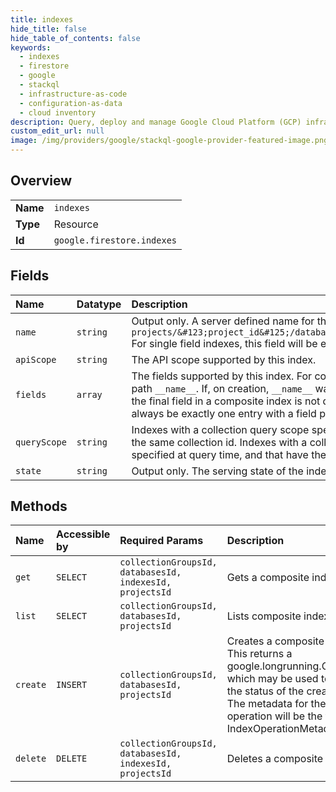 ```yaml
---
title: indexes
hide_title: false
hide_table_of_contents: false
keywords:
  - indexes
  - firestore
  - google    
  - stackql
  - infrastructure-as-code
  - configuration-as-data
  - cloud inventory
description: Query, deploy and manage Google Cloud Platform (GCP) infrastructure and resources using SQL
custom_edit_url: null
image: /img/providers/google/stackql-google-provider-featured-image.png
---
```

  
    

## Overview
<table><tbody>
<tr><td><b>Name</b></td><td><code>indexes</code></td></tr>
<tr><td><b>Type</b></td><td>Resource</td></tr>
<tr><td><b>Id</b></td><td><code>google.firestore.indexes</code></td></tr>
</tbody></table>

## Fields
| Name | Datatype | Description |
|:-----|:---------|:------------|
| `name` | `string` | Output only. A server defined name for this index. The form of this name for composite indexes will be: `projects/&#123;project_id&#125;/databases/&#123;database_id&#125;/collectionGroups/&#123;collection_id&#125;/indexes/&#123;composite_index_id&#125;` For single field indexes, this field will be empty. |
| `apiScope` | `string` | The API scope supported by this index. |
| `fields` | `array` | The fields supported by this index. For composite indexes, this requires a minimum of 2 and a maximum of 100 fields. The last field entry is always for the field path `__name__`. If, on creation, `__name__` was not specified as the last field, it will be added automatically with the same direction as that of the last field defined. If the final field in a composite index is not directional, the `__name__` will be ordered ASCENDING (unless explicitly specified). For single field indexes, this will always be exactly one entry with a field path equal to the field path of the associated field. |
| `queryScope` | `string` | Indexes with a collection query scope specified allow queries against a collection that is the child of a specific document, specified at query time, and that has the same collection id. Indexes with a collection group query scope specified allow queries against all collections descended from a specific document, specified at query time, and that have the same collection id as this index. |
| `state` | `string` | Output only. The serving state of the index. |
## Methods
| Name | Accessible by | Required Params | Description |
|:-----|:--------------|:----------------|:------------|
| `get` | `SELECT` | `collectionGroupsId, databasesId, indexesId, projectsId` | Gets a composite index. |
| `list` | `SELECT` | `collectionGroupsId, databasesId, projectsId` | Lists composite indexes. |
| `create` | `INSERT` | `collectionGroupsId, databasesId, projectsId` | Creates a composite index. This returns a google.longrunning.Operation which may be used to track the status of the creation. The metadata for the operation will be the type IndexOperationMetadata. |
| `delete` | `DELETE` | `collectionGroupsId, databasesId, indexesId, projectsId` | Deletes a composite index. |
